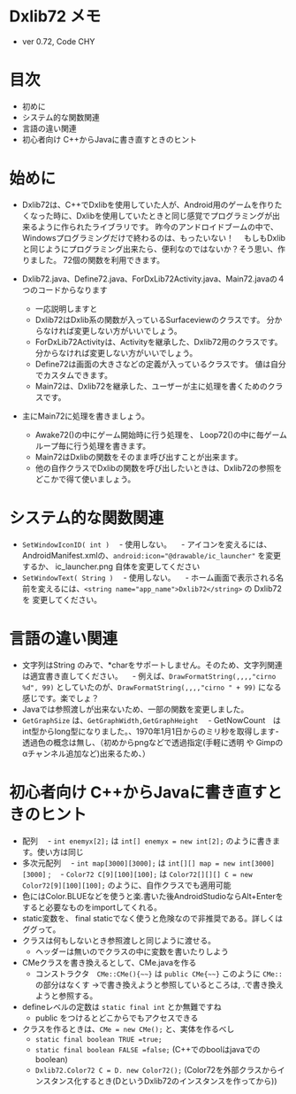 # Dxlib72 メモ

- ver 0.72, Code CHY


# 目次

- 初めに
- システム的な関数関連
- 言語の違い関連
- 初心者向け C++からJavaに書き直すときのヒント


# 始めに

- Dxlib72は、C++でDxlibを使用していた人が、Android用のゲームを作りたくなった時に、Dxlibを使用していたときと同じ感覚でプログラミングが出来るように作られたライブラリです。
  昨今のアンドロイドブームの中で、Windowsプログラミングだけで終わるのは、もったいない！
　もしもDxlibと同じようにプログラミング出来たら、便利なのではないか？そう思い、作りました。
  72個の関数を利用できます。

- Dxlib72.java、Define72.java、ForDxLib72Activity.java、Main72.javaの４つのコードからなります
  - 一応説明しますと
  - Dxlib72はDxlib系の関数が入っているSurfaceviewのクラスです。
    分からなければ変更しない方がいいでしょう。
  - ForDxLib72Activityは、Activityを継承した、Dxlib72用のクラスです。
    分からなければ変更しない方がいいでしょう。
  - Define72は画面の大きさなどの定義が入っているクラスです。
  値は自分でカスタムできます。
  - Main72は、Dxlib72を継承した、ユーザーが主に処理を書くためのクラスです。

- 主にMain72に処理を書きましょう。
  - Awake72()の中にゲーム開始時に行う処理を、
  Loop72()の中に毎ゲームループ毎に行う処理を書きます。
  - Main72はDxlibの関数をそのまま呼び出すことが出来ます。
  - 他の自作クラスでDxlibの関数を呼び出したいときは、Dxlib72の参照をどこかで得て使いましょう。



# システム的な関数関連

- `SetWindowIconID( int )`
　- 使用しない。
　- アイコンを変えるには、AndroidManifest.xmlの、`android:icon="@drawable/ic_launcher"` を変更するか、 ic_launcher.png 自体を変更してください
- `SetWindowText( String )`
　- 使用しない。
　- ホーム画面で表示される名前を変えるには、`<string name="app_name">Dxlib72</string>` の Dxlib72 を 変更してください。


# 言語の違い関連

- 文字列はString のみで、*charをサポートしません。そのため、文字列関連は適宜書き直してください。
　- 例えば、`DrawFormatString(,,,,"cirno %d", 99)` としていたのが、`DrawFormatString(,,,,"cirno " + 99)` になる感じです。楽でしょ？
- Javaでは参照渡しが出来ないため、一部の関数を変更しました。
- `GetGraphSize` は、`GetGraphWidth,GetGraphHeight`
 　- GetNowCount　はint型からlong型になりました。、1970年1月1日からのミリ秒を取得します- 透過色の概念は無し、（初めからpngなどで透過指定(手軽に透明 や Gimpのαチャンネル追加など)出来るため、）



# 初心者向け C++からJavaに書き直すときのヒント

- 配列
　- `int enemyx[2];` は `int[] enemyx = new int[2];` のように書きます。使い方は同じ
- 多次元配列
　- `int map[3000][3000];` は `int[][] map = new int[3000][3000]` ;
　- `Color72 C[9][100][100];` は `Color72[][][] C = new Color72[9][100][100];` のように、自作クラスでも適用可能
- 色にはColor.BLUEなどを使うと楽.書いた後AndroidStudioならAlt+Enterをすると必要なものをimportしてくれる。
- static変数を、 final staticでなく使うと危険なので非推奨である。詳しくはググって。
- クラスは何もしないとき参照渡しと同じように渡せる。
  - ヘッダーは無いのでクラスの中に変数を書いたりしよう
- CMeクラスを書き換えるとして、CMe.javaを作る
  - コンストラクタ　`CMe::CMe(){~~}` は `public CMe{~~}` このように `CMe::` の部分はなくす
  ->で書き換えようと参照しているところは, .で書き換えようと参照する。
- defineレベルの定数は `static final int` とか無難ですね
  - public をつけるとどこからでもアクセスできる
- クラスを作るときは、`CMe = new CMe();` と、実体を作るべし
  - `static final boolean TRUE =true;` 
  - `static final boolean FALSE =false;` (C++でのboolはjavaでのboolean)
  - `Dxlib72.Color72 C = D. new Color72();` (Color72を外部クラスからインスタンス化するとき(DというDxlib72のインスタンスを作ってから))
